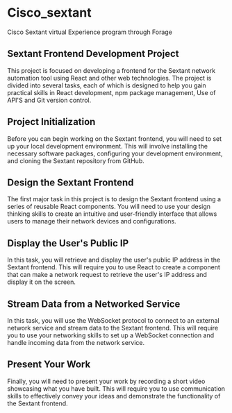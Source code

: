 # Cisco_sextant
Cisco Sextant virtual Experience program through Forage




## Sextant Frontend Development Project
This project is focused on developing a frontend for the Sextant network automation tool using React and other web technologies. The project is divided into several tasks, each of which is designed to help you gain practical skills in React development, npm package management, Use of API'S and Git version control.

## Project Initialization
Before you can begin working on the Sextant frontend, you will need to set up your local development environment. This will involve installing the necessary software packages, configuring your development environment, and cloning the Sextant repository from GitHub.

## Design the Sextant Frontend
The first major task in this project is to design the Sextant frontend using a series of reusable React components. You will need to use your design thinking skills to create an intuitive and user-friendly interface that allows users to manage their network devices and configurations.

## Display the User's Public IP
In this task, you will retrieve and display the user's public IP address in the Sextant frontend. This will require you to use React to create a component that can make a network request to retrieve the user's IP address and display it on the screen.

## Stream Data from a Networked Service
In this task, you will use the WebSocket protocol to connect to an external network service and stream data to the Sextant frontend. This will require you to use your networking skills to set up a WebSocket connection and handle incoming data from the network service.

## Present Your Work
Finally, you will need to present your work by recording a short video showcasing what you have built. This will require you to use communication skills to effectively convey your ideas and demonstrate the functionality of the Sextant frontend.
